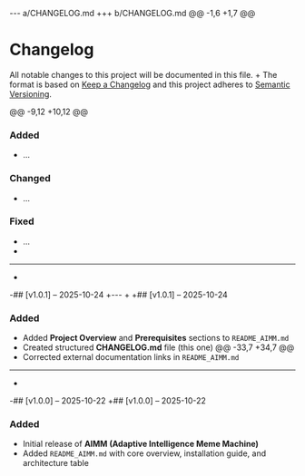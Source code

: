 --- a/CHANGELOG.md
+++ b/CHANGELOG.md
@@ -1,6 +1,7 @@
 # Changelog
 
 All notable changes to this project will be documented in this file.
+
 The format is based on [Keep a Changelog](https://keepachangelog.com/en/1.0.0/)
 and this project adheres to [Semantic Versioning](https://semver.org/spec/v2.0.0.html).
 
@@ -9,12 +10,12 @@
 ### Added
 - …
 ### Changed
 - …
 ### Fixed
 - …
-
----
-
-## [v1.0.1] – 2025-10-24
+---
+
+## [v1.0.1] – 2025-10-24
 ### Added
 - Added **Project Overview** and **Prerequisites** sections to `README_AIMM.md`
 - Created structured **CHANGELOG.md** file (this one)
@@ -33,7 +34,7 @@
 - Corrected external documentation links in `README_AIMM.md`
 
 ---
-
-## [v1.0.0] – 2025-10-22
+## [v1.0.0] – 2025-10-22
 ### Added
 - Initial release of **AIMM (Adaptive Intelligence Meme Machine)**
 - Added `README_AIMM.md` with core overview, installation guide, and architecture table
